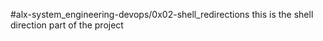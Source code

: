 #alx-system_engineering-devops/0x02-shell_redirections
this is the shell direction part of the project 
